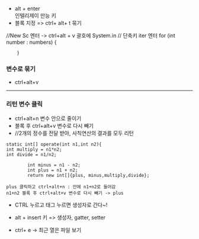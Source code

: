 - alt + enter<br>
  인텔리제이 만능 키<br>
- 블록 지정 => ctrl+ alt+ t 묶기

//New Sc 엔터 -> ctrl+alt + v 괄호에 System.in
//        단축키 iter 엔터
for (int number : numbers) {

        }
### 변수로 묶기
- ctrl+alt+v
---
### 리턴 변수 클릭 
- ctrl+alt+n 변수 안으로 줄이기
- 블록 후 ctrl+alt+v 변수로 다시 빼기
- //2개의 정수를 전달 받아, 사칙연산의 결과를 모두 리턴
```
static int[] operate(int n1,int n2){
int multiply = n1*n2;
int divide = n1/n2;

        int minus = n1 - n2;
        int plus = n1 + n2;
        return new int[]{plus, minus,multiply,divide};
        
plus 클릭하고 ctrl+alt+n : 안에 n1+n2로 들어감
n1+n2 블록 후 ctrl+alt+v 변수로 다시 빼기 -> plus

```
- CTRL 누르고 태그 누르면 생성자로 간다~!

- alt + insert 키 => 생성자, gatter, setter

- ctrl+ e -> 최근 열은 파일 보기

